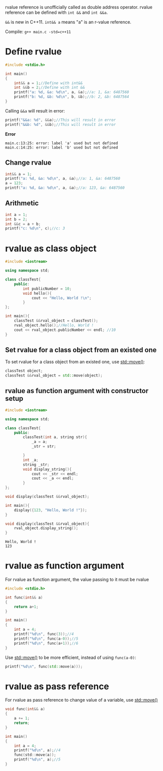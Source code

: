 rvalue reference is unofficially called as double address operator. rvalue reference can be defined with ``int &&`` and ``int &&a``.

``&&`` is new in C++11. ``int&& a`` means "a" is an r-value reference.

Compile: ``g++ main.c -std=c++11``

# Define rvalue

```c
#include <stdio.h>

int main()
{
    int&& a = 1;//Define with int&&   
    int &&b = 2;//Define with int &&
    printf("a: %d, &a: %d\n", a, &a);//a: 1, &a: 6487560
    printf("b: %d, &b: %d\n", b, &b);//b: 2, &b: 6487564
}
```

Calling ``&&a`` will result in error:

```cpp
printf("&&a: %d", &&a);//This will result in error
printf("&&b: %d", &&b);//This will result in error
```
**Error**

```
main.c:13:25: error: label 'a' used but not defined
main.c:14:25: error: label 'b' used but not defined
```
## Change rvalue
```cpp
int&& a = 1;
printf("a: %d, &a: %d\n", a, &a);//a: 1, &a: 6487560
a = 123;
printf("a: %d, &a: %d\n", a, &a);//a: 123, &a: 6487560
```
## Arithmetic

```cpp
int a = 1;
int b = 2;
int &&c = a + b;
printf("c: %d\n", c);//c: 3
```

# rvalue as class object

```cpp
#include <iostream>

using namespace std;

class classTest{
	public:
		int publicNumber = 10;
		void hello(){
			cout << "Hello, World !\n";
		}
};

int main(){
    classTest &&rval_object = classTest();
    rval_object.hello();//Hello, World !
    cout << rval_object.publicNumber << endl; //10
}
```
## Set rvalue for a class object from an existed one
To set rvalue for a class object from an existed one, use [std::move()](README.md#stdmove):
```cpp
classTest object;
classTest &&rval_object = std::move(object);
```
## rvalue as function argument with constructor setup
```cpp
#include <iostream>

using namespace std;

class classTest{
	public:
		classTest(int a, string str){
			_a = a;
			_str = str;

		}
		int _a;
		string _str;
		void display_string(){
			cout << _str << endl;
			cout << _a << endl;
		}
};

void display(classTest &&rval_object);

int main(){
	display({123, "Hello, World !"});
}

void display(classTest &&rval_object){
	rval_object.display_string();
}
```
```
Hello, World !
123
```
# rvalue as function argument

For rvalue as function argument, the value passing to it must be rvalue

```c
#include <stdio.h>

int func(int&& a)
{
    return a+1;
}

int main()
{   
    int a = 4;
    printf("%d\n", func(3));//4
    printf("%d\n", func(a-0));//5
    printf("%d\n", func(a+1));//6
}
```
Use [std::move()](README.md#stdmove) to be more efficient, instead of using ``func(a-0)``:

```cpp
printf("%d\n", func(std::move(a)));
```

# rvalue as pass reference

For rvalue as pass reference to change value of a variable, use [std::move()](README.md#stdmove)

```c
void func(int&& a)
{
    a += 1;
    return;
}

int main()
{   
    int a = 4;
    printf("%d\n", a);//4
    func(std::move(a));
    printf("%d\n", a);//5
}
```
